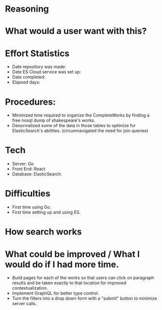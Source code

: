 # Reasoning

# What would a user want with this?

# Effort Statistics

- Date repository was made:
- Date ES Cloud service was set up:
- Date completed:
- Elapsed days:

# Procedures:

- Minimized time required to organize the CompleteWorks by finding a free nosql dump of shakespeare's works.
- Denormalized some of the data in those tables to optimize for ElasticSearch's abilities. (circumnavigated the need for join queries)

# Tech

- Server: Go
- Front End: React
- Database: ElasticSearch.

# Difficulties

- First time using Go.
- First time setting up and using ES.

# How search works

# What could be improved / What I would do if I had more time.

- Build pages for each of the works so that users can click on paragraph results and be taken exactly to that location for improved contextualization.
- Implement GraphQL for better type control.
- Turn the filters into a drop down form with a "submit" button to minimize server calls.
